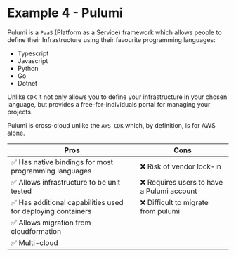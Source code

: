 # Example 4 - Pulumi
Pulumi is a `PaaS` (Platform as a Service) framework which allows people to define their Infrastructure using their favourite programming languages:

- Typescript
- Javascript
- Python
- Go
- Dotnet

Unlike `CDK` it not only allows you to define your infrastructure in your chosen language, but provides a free-for-individuals portal for managing your projects.

Pulumi is cross-cloud unlike the `AWS CDK` which, by definition, is for AWS alone.

|Pros|Cons|
|----|----|
|✅ Has native bindings for most programming languages|❌ Risk of vendor lock-in|
|✅ Allows infrastructure to be unit tested|❌ Requires users to have a Pulumi account|
|✅ Has additional capabilities used for deploying containers|❌ Difficult to migrate from pulumi|
|✅ Allows migration from cloudformation||
|✅ Multi-cloud||